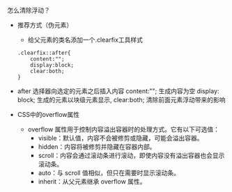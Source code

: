 怎么清除浮动？
- 推荐方式（伪元素）
    - 给父元素的类名添加一个.clearfix工具样式
    ```
    .clearfix::after{
        content:"";
        display:block;
        clear:both;
    }
    ```
- after 选择器向选定的元素之后插入内容 content:""; 生成内容为空 display: block; 生成的元素以块级元素显示, clear:both; 清除前面元素浮动带来的影响 

- CSS中的overflow属性
    - overflow 属性用于控制内容溢出容器时的处理方式。它有以下可选值：
        - visible：默认值，内容不会被修剪或隐藏，可能会溢出容器。
        - hidden：内容将被修剪并隐藏在容器内部。
        - scroll：内容会通过滚动条进行滚动，即使内容没有溢出容器也会显示滚动条。
        - auto：与 scroll 值相似，但只在需要时显示滚动条。
        - inherit：从父元素继承 overflow 属性。
